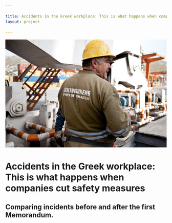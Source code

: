 ```yaml
---

title: Accidents in the Greek workplace: This is what happens when companies cut safety measures
layout: project

---
```


![](14aAM3_4866..jpg)

# Accidents in the Greek workplace: This is what happens when companies cut safety measures

## Comparing incidents before and after the first Memorandum.
